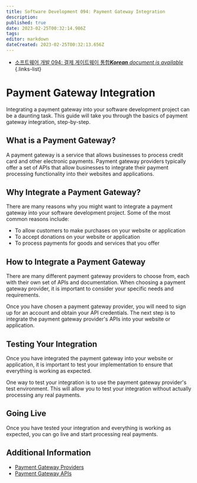 ```yaml
---
title: Software Development 094: Payment Gateway Integration
description: 
published: true
date: 2023-02-25T00:32:14.986Z
tags: 
editor: markdown
dateCreated: 2023-02-25T00:32:13.656Z
---
```


- [소프트웨어 개발 094: 결제 게이트웨이 통합***Korean** document is available*](/ko/Knowledge-base/Software-Development/Learning/software-development-094-payment-gateway-integration)
{.links-list}


# Payment Gateway Integration

Integrating a payment gateway into your software development project can be a daunting task. This guide will take you through the basics of payment gateway integration, step-by-step.

## What is a Payment Gateway?

A payment gateway is a service that allows businesses to process credit card and other electronic payments. Payment gateway providers typically offer a set of APIs that allow businesses to integrate their payment processing functionality into their websites and applications.

## Why Integrate a Payment Gateway?

There are many reasons why you might want to integrate a payment gateway into your software development project. Some of the most common reasons include:

- To allow customers to make purchases on your website or application
- To accept donations on your website or application
- To process payments for goods and services that you offer

## How to Integrate a Payment Gateway

There are many different payment gateway providers to choose from, each with their own set of APIs and documentation. When choosing a payment gateway provider, it is important to consider your specific needs and requirements.

Once you have chosen a payment gateway provider, you will need to sign up for an account and obtain your API credentials. The next step is to integrate the payment gateway provider's APIs into your website or application.

## Testing Your Integration

Once you have integrated the payment gateway into your website or application, it is important to test your implementation to ensure that everything is working as expected.

One way to test your integration is to use the payment gateway provider's test environment. This will allow you to test your integration without actually processing any real payments.

## Going Live

Once you have tested your integration and everything is working as expected, you can go live and start processing real payments.

## Additional Information

- [Payment Gateway Providers](https://en.wikipedia.org/wiki/Payment_gateway#List_of_payment_gateway_providers)
- [Payment Gateway APIs](https://en.wikipedia.org/wiki/Application_programming_interface#Payment_gateway_APIs)